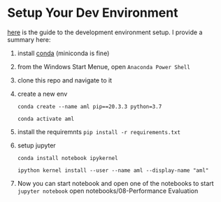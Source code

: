 # Setup Your Dev Environment
[here](https://docs.microsoft.com/en-us/azure/machine-learning/how-to-configure-environment) is the guide to the development environment setup. I provide a summary here:

1. install [conda](https://docs.conda.io/projects/conda/en/latest/user-guide/install/windows.html) (miniconda is fine) 
2. from the Windows Start Menue, open `Anaconda Power Shell`
3. clone this repo and navigate to it
4. create a new env 

   `conda create --name aml pip==20.3.3 python=3.7`

   `conda activate aml`
5. install the requiremnts
   `pip install -r requirements.txt`

6. setup jupyter

   `conda install notebook ipykernel`
   
   `ipython kernel install --user --name aml --display-name "aml"`
   
7. Now you can start notebook and open one of the notebooks to start
   `jupyter notebook`
   open notebooks/08-Performance Evaluation
   